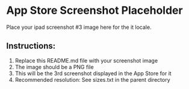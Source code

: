 # App Store Screenshot Placeholder

Place your ipad screenshot #3 image here for the it locale.

## Instructions:
1. Replace this README.md file with your screenshot image
2. The image should be a PNG file
3. This will be the 3rd screenshot displayed in the App Store for it
4. Recommended resolution: See sizes.txt in the parent directory
